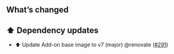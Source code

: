 ## What’s changed

## ⬆️ Dependency updates

- ⬆️ Update Add-on base image to v7 (major) @renovate ([#291](https://github.com/hassio-addons/addon-influxdb/pull/291))
